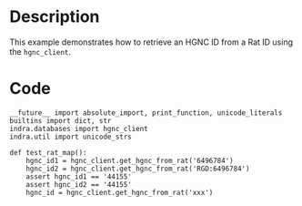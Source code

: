 # Description
This example demonstrates how to retrieve an HGNC ID from a Rat ID using the `hgnc_client`.

# Code
```
__future__ import absolute_import, print_function, unicode_literals
builtins import dict, str
indra.databases import hgnc_client
indra.util import unicode_strs

def test_rat_map():
    hgnc_id1 = hgnc_client.get_hgnc_from_rat('6496784')
    hgnc_id2 = hgnc_client.get_hgnc_from_rat('RGD:6496784')
    assert hgnc_id1 == '44155'
    assert hgnc_id2 == '44155'
    hgnc_id = hgnc_client.get_hgnc_from_rat('xxx')

```

